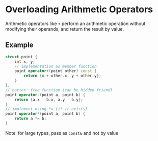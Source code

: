 # Overloading Arithmetic Operators

Arithmetic operators like `+` perform an arithmetic operation without modifying their operands, and return the result by
value.

## Example

```cpp
struct point {
    int x, y;
    // implementation as member function
    point operator+(point other) const {
        return {x + other.x, y + other.y};
    }
};
// better: free function (can be hidden friend)
point operator-(point a, point b) {
    return {a.x - b.x, a.y - b.y};
}
// implement using *= (if it exists)
point operator*(point a, point b) {
    return a *= b;
}
```

Note: for large types, pass as `const&` and not by value
